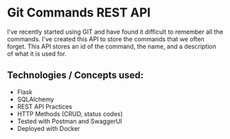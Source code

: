 # Git Commands REST API

I've recently started using GIT and have found it difficult to remember all the commands. I've created this API to store the commands that we often forget. This API stores an id of the command, the name, and a description of what it is used for.

## Technologies / Concepts used:
- Flask
- SQLAlchemy 
- REST API Practices
- HTTP Methods (CRUD, status codes)
- Tested with Postman and SwaggerUI
- Deployed with Docker
